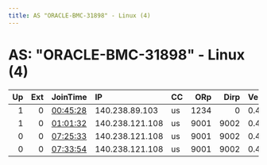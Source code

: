 ```yaml
---
title: AS "ORACLE-BMC-31898" - Linux (4)
---
```


# AS: "ORACLE-BMC-31898" - Linux (4)

|   Up |   Ext | JoinTime                                                                                            | IP              | CC   |   ORp |   Dirp | Version   | Contact            | Nickname    |   eFamMembers |
|-----:|------:|:----------------------------------------------------------------------------------------------------|:----------------|:-----|------:|-------:|:----------|:-------------------|:------------|--------------:|
|    1 |     0 | [00:45:28](https://metrics.torproject.org/rs.html#details/D8F3B0A19A71FA8BACEC4B36E0A8645EEFF01E6F) | 140.238.89.103  | us   |  1234 |      0 | 0.4.6.7   | None               | aRC0C7      |             1 |
|    1 |     0 | [01:01:32](https://metrics.torproject.org/rs.html#details/D05477F618DC73D589365703BFBAA34D44564B25) | 140.238.121.108 | us   |  9001 |   9002 | 0.4.5.10  | merdedok@gmail.com | MerdedRelay |             2 |
|    0 |     0 | [07:25:33](https://metrics.torproject.org/rs.html#details/E3ADE3F98C8C39F270478BE993BD4E4B7073943D) | 140.238.121.108 | us   |  9001 |   9002 | 0.4.5.10  | merdedok@gmail.com | MerdedRelay |             1 |
|    0 |     0 | [07:33:54](https://metrics.torproject.org/rs.html#details/87AA6E8F18142260A24001A5EEEC8B269B08B892) | 140.238.121.108 | us   |  9001 |   9002 | 0.4.5.10  | merdedok@gmail.com | MerdedRelay |             1 |
